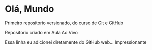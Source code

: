 # Olá, Mundo
 Primeiro repositorio versionado, do curso de Git e GitHub

 Repositorio criado em Aula Ao Vivo

Essa linha eu adicionei diretamente do GitHub web... Impressionante

